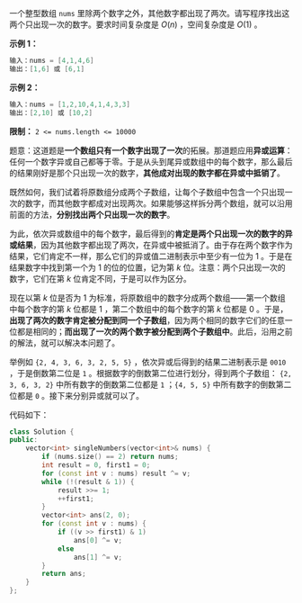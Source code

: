 一个整型数组 `nums` 里除两个数字之外，其他数字都出现了两次。请写程序找出这两个只出现一次的数字。要求时间复杂度是 $O(n)$ ，空间复杂度是 $O(1)$ 。

**示例 1：**
```cpp
输入：nums = [4,1,4,6]
输出：[1,6] 或 [6,1]
```
**示例 2：**
```cpp
输入：nums = [1,2,10,4,1,4,3,3]
输出：[2,10] 或 [10,2]
```
**限制：** `2 <= nums.length <= 10000`


题意：这道题是**一个数组只有一个数字出现了一次**的拓展。那道题应用**异或运算**：任何一个数字异或自己都等于零。于是从头到尾异或数组中的每个数字，那么最后的结果刚好是那个只出现一次的数字，**其他成对出现的数字都在异或中抵销了**。

既然如何，我们试着将原数组分成两个子数组，让每个子数组中包含一个只出现一次的数字，而其他数字都成对出现两次。如果能够这样拆分两个数组，就可以沿用前面的方法，**分别找出两个只出现一次的数字**。

为此，依次异或数组中的每个数字，最后得到的**肯定是两个只出现一次的数字的异或结果**，因为其他数字都出现了两次，在异或中被抵消了。由于存在两个数字作为结果，它们肯定不一样，那么它们的异或值二进制表示中至少有一位为 $1$ 。于是在结果数字中找到第一个为 $1$ 的位的位置，记为第 $k$ 位。注意：两个只出现一次的数字，它们在第 $k$ 位肯定不同，于是可以作为区分。

现在以第 $k$ 位是否为 $1$ 为标准，将原数组中的数字分成两个数组——第一个数组中每个数字的第 $k$ 位都是 $1$ ，第二个数组中的每个数字的第 $k$ 位都是 $0$ 。于是，**出现了两次的数字肯定被分配到同一个子数组**，因为两个相同的数字它们的任意一位都是相同的；**而出现了一次的两个数字被分配到两个子数组中**。此后，沿用之前的解法，就可以解决本问题了。

举例如 `{2, 4, 3, 6, 3, 2, 5, 5}` ，依次异或后得到的结果二进制表示是 `0010` ，于是倒数第二位是 `1` 。根据数字的倒数第二位进行划分，得到两个子数组： `{2, 3, 6, 3, 2}` 中所有数字的倒数第二位都是 `1` ；`{4, 5, 5}` 中所有数字的倒数第二位都是 `0` 。接下来分别异或就可以了。

代码如下：
```cpp
class Solution {
public:
    vector<int> singleNumbers(vector<int>& nums) {
        if (nums.size() == 2) return nums;
        int result = 0, first1 = 0;
        for (const int v : nums) result ^= v; 
        while (!(result & 1)) {
            result >>= 1;
            ++first1;
        }
        vector<int> ans(2, 0);
        for (const int v : nums) {
            if ((v >> first1) & 1)
                ans[0] ^= v;
            else 
                ans[1] ^= v;
        }
        return ans;
    }
};
```
